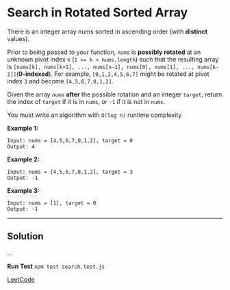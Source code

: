 # Search in Rotated Sorted Array

There is an integer array nums sorted in ascending order (with **distinct** values).

Prior to being passed to your function, ` nums ` is **possibly rotated** at an unknown pivot index ` k ` (` 1 <= k < nums.length `) such that the resulting array is ` [nums[k], nums[k+1], ..., nums[n-1], nums[0], nums[1], ..., nums[k-1]] `(**0-indexed**). For example, ` [0,1,2,4,5,6,7] ` might be rotated at pivot index ` 3 ` and become ` [4,5,6,7,0,1,2] `.

Given the array ` nums ` **after** the possible rotation and an integer ` target `, return the index of ` target ` if it is in ` nums `, or ` -1 ` if it is not in ` nums `.

You must write an algorithm with ` O(log n) ` runtime complexity

**Example 1:**

```text
Input: nums = [4,5,6,7,0,1,2], target = 0
Output: 4
```

**Example 2:**

```text
Input: nums = [4,5,6,7,0,1,2], target = 3
Output: -1
```

**Example 3:**

```text
Input: nums = [1], target = 0
Output: -1
```

---

## Solution

...

**Run Test** `npm test search.test.js`

[LeetCode](https://leetcode.com/problems/search-in-rotated-sorted-array/)
